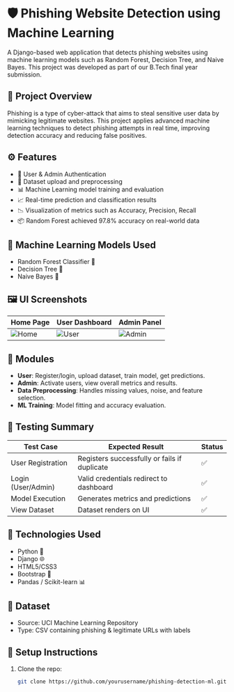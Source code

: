 # 🛡️ Phishing Website Detection using Machine Learning

A Django-based web application that detects phishing websites using machine learning models such as Random Forest, Decision Tree, and Naive Bayes. This project was developed as part of our B.Tech final year submission.

## 📌 Project Overview

Phishing is a type of cyber-attack that aims to steal sensitive user data by mimicking legitimate websites. This project applies advanced machine learning techniques to detect phishing attempts in real time, improving detection accuracy and reducing false positives.

## ⚙️ Features

- 🔐 User & Admin Authentication
- 📁 Dataset upload and preprocessing
- 📊 Machine Learning model training and evaluation
- 📈 Real-time prediction and classification results
- 📉 Visualization of metrics such as Accuracy, Precision, Recall
- 📦 Random Forest achieved 97.8% accuracy on real-world data

## 🧠 Machine Learning Models Used

- Random Forest Classifier 🌲
- Decision Tree 🌳
- Naive Bayes 🧮

## 🖼️ UI Screenshots

| Home Page | User Dashboard | Admin Panel |
|-----------|----------------|-------------|
| ![Home](screenshots/home.png) | ![User](screenshots/user_home.png) | ![Admin](screenshots/admin_panel.png) |

## 🔄 Modules

- **User**: Register/login, upload dataset, train model, get predictions.
- **Admin**: Activate users, view overall metrics and results.
- **Data Preprocessing**: Handles missing values, noise, and feature selection.
- **ML Training**: Model fitting and accuracy evaluation.

## 🧪 Testing Summary

| Test Case | Expected Result | Status |
|-----------|------------------|--------|
| User Registration | Registers successfully or fails if duplicate | ✅ |
| Login (User/Admin) | Valid credentials redirect to dashboard | ✅ |
| Model Execution | Generates metrics and predictions | ✅ |
| View Dataset | Dataset renders on UI | ✅ |

## 🚀 Technologies Used

- Python 🐍
- Django 🌐
- HTML5/CSS3
- Bootstrap 🧩
- Pandas / Scikit-learn 📊

## 📂 Dataset

- Source: UCI Machine Learning Repository
- Type: CSV containing phishing & legitimate URLs with labels

## 📌 Setup Instructions

1. Clone the repo:
   ```bash
   git clone https://github.com/yourusername/phishing-detection-ml.git
